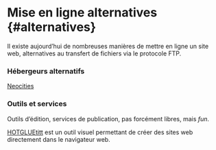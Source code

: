 # Mise en ligne alternatives {#alternatives}

Il existe aujourd’hui de nombreuses manières de mettre en ligne un site web, alternatives au transfert de fichiers via le protocole FTP.

### Hébergeurs alternatifs

[Neocities](https://neocities.org/)

### Outils et services
Outils d’édition, services de publication, pas forcément libres, mais *fun*.

[HOTGLUEtitt](https://hotglue.me/) est un outil visuel permettant de créer des sites web directement dans le navigateur web. 
